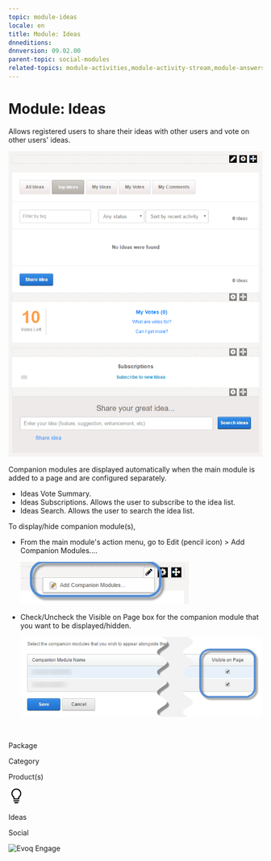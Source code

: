 ```yaml
---
topic: module-ideas
locale: en
title: Module: Ideas
dnneditions: 
dnnversion: 09.02.00
parent-topic: social-modules
related-topics: module-activities,module-activity-stream,module-answers,module-blogs,module-challenges,module-discussions,module-group-directory,module-group-spaces,module-journal,module-latest-challenges,module-leaderboard,module-member-directory,module-message-center,module-my-status,module-profile-dashboard,module-social-groups,module-related-content,module-social-events,module-social-sharing,module-user-badges,module-wiki
---
```


# Module: Ideas

Allows registered users to share their ideas with other users and vote on other users' ideas.

  

![Ideas module](img/scr-module-Ideas.png)

  

Companion modules are displayed automatically when the main module is added to a page and are configured separately.

*   Ideas Vote Summary.
*   Ideas Subscriptions. Allows the user to subscribe to the idea list.
*   Ideas Search. Allows the user to search the idea list.

To display/hide companion module(s),

*   From the main module's action menu, go to Edit (pencil icon) \> Add Companion Modules....  
    
    ![Edit (pencil icon) action menu > Add Companion Modules...](img/scr-actionmenu-edit-addcompanionmodules.png)
    
      
    
*   Check/Uncheck the Visible on Page box for the companion module that you want to be displayed/hidden.  
    
    ![](img/scr-companions-VisibleOnPage.png)
    
      
    

 

Package

Category

Product(s)

 ![icon](img/ico-module-ideas.png) 

Ideas

Social

 ![Evoq Engage](img/ico-evoq-engage.png)